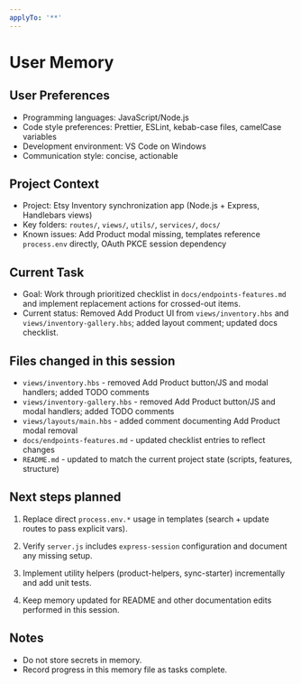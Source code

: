 ```yaml
---
applyTo: '**'
---
```


# User Memory

## User Preferences

- Programming languages: JavaScript/Node.js
- Code style preferences: Prettier, ESLint, kebab-case files, camelCase variables
- Development environment: VS Code on Windows
- Communication style: concise, actionable

## Project Context

- Project: Etsy Inventory synchronization app (Node.js + Express, Handlebars views)
- Key folders: `routes/`, `views/`, `utils/`, `services/`, `docs/`
- Known issues: Add Product modal missing, templates reference `process.env` directly, OAuth PKCE session dependency

## Current Task

- Goal: Work through prioritized checklist in `docs/endpoints-features.md` and implement replacement actions for crossed-out items.
- Current status: Removed Add Product UI from `views/inventory.hbs` and `views/inventory-gallery.hbs`; added layout comment; updated docs checklist.

## Files changed in this session

- `views/inventory.hbs` - removed Add Product button/JS and modal handlers; added TODO comments
- `views/inventory-gallery.hbs` - removed Add Product button/JS and modal handlers; added TODO comments
- `views/layouts/main.hbs` - added comment documenting Add Product modal removal
- `docs/endpoints-features.md` - updated checklist entries to reflect changes
- `README.md` - updated to match the current project state (scripts, features, structure)

## Next steps planned

1. Replace direct `process.env.*` usage in templates (search + update routes to pass explicit vars).
2. Verify `server.js` includes `express-session` configuration and document any missing setup.
3. Implement utility helpers (product-helpers, sync-starter) incrementally and add unit tests.

4. Keep memory updated for README and other documentation edits performed in this session.

## Notes

- Do not store secrets in memory.
- Record progress in this memory file as tasks complete.
